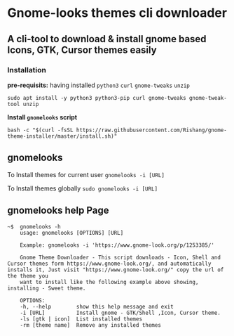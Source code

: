 # Gnome-looks themes cli downloader

## A cli-tool to download & install gnome based Icons, GTK, Cursor themes easily

### Installation

**pre-requisits:** having installed `python3` `curl` `gnome-tweaks` `unzip`

    sudo apt install -y python3 python3-pip curl gnome-tweaks gnome-tweak-tool unzip

**Install `gnomelooks` script**

    bash -c "$(curl -fsSL https://raw.githubusercontent.com/Rishang/gnome-theme-installer/master/install.sh)"

## gnomelooks

To Install themes for current user `gnomelooks -i [URL]`

To Install themes globally `sudo gnomelooks -i [URL]`

## gnomelooks help Page

    ~$  gnomelooks -h
        usage: gnomelooks [OPTIONS] [URL]

        Example: gnomelooks -i 'https://www.gnome-look.org/p/1253385/'

        Gnome Theme Downloader - This script downloads - Icon, Shell and Cursor themes form https://www.gnome-look.org/, and automatically installs it, Just visit "https://www.gnome-look.org/" copy the url of the theme you
        want to install like the following example above showing, installing - Sweet theme.

        OPTIONS:
        -h, --help        show this help message and exit
        -i [URL]          Install gnome - GTK/Shell ,Icon, Cursor theme.
        -ls [gtk | icon]  List installed themes
        -rm [theme name]  Remove any installed themes
